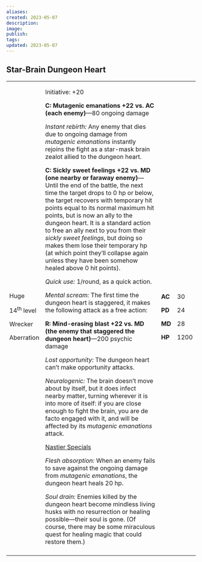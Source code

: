 ```yaml
---
aliases: 
created: 2023-05-07
description: 
image: 
publish: 
tags: 
updated: 2023-05-07
---
```


## Star-Brain Dungeon Heart

<table>
<colgroup>
<col style="width: 15%" />
<col style="width: 71%" />
<col style="width: 5%" />
<col style="width: 7%" />
</colgroup>
<tbody>
<tr class="odd">
<td><p>Huge</p>
<p>14<sup>th</sup> level</p>
<p>Wrecker</p>
<p>Aberration</p></td>
<td><p>Initiative: +20</p>
<p><strong>C: Mutagenic emanations +22 vs. AC (each enemy)</strong>—80
ongoing damage</p>
<p><em>Instant rebirth:</em> Any enemy that dies due to ongoing damage
from <em>mutagenic emanations</em> instantly rejoins the fight as a
star-mask brain zealot allied to the dungeon heart.</p>
<p><strong>C: Sickly sweet feelings +22 vs. MD (one nearby or faraway
enemy)</strong>—Until the end of the battle, the next time the target
drops to 0 hp or below, the target recovers with temporary hit points
equal to its normal maximum hit points, but is now an ally to the
dungeon heart. It is a standard action to free an ally next to you from
their <em>sickly sweet feelings</em>, but doing so makes them lose their
temporary hp (at which point they’ll collapse again unless they have
been somehow healed above 0 hit points).</p>
<p><em>Quick use:</em> 1/round, as a quick action.</p>
<p><em>Mental scream:</em> The first time the dungeon heart is
staggered, it makes the following attack as a free action:</p>
<p><strong>R: Mind-erasing blast +22 vs. MD (the enemy that staggered
the dungeon heart)</strong>—200 psychic damage</p>
<p><em>Lost opportunity:</em> The dungeon heart can’t make opportunity
attacks.</p>
<p><em>Neuralogenic:</em> The brain doesn’t move about by itself, but it
does infect nearby matter, turning wherever it is into more of itself:
if you are close enough to fight the brain, you are de facto engaged
with it, and will be affected by its <em>mutagenic emanations</em>
attack.</p>
<p><u>Nastier Specials</u></p>
<p><em>Flesh absorption:</em> When an enemy fails to save against the
ongoing damage from <em>mutagenic emanations</em>, the dungeon heart
heals 20 hp.</p>
<p><em>Soul drain:</em> Enemies killed by the dungeon heart become
mindless living husks with no resurrection or healing possible—their
soul is gone. (Of course, there may be some miraculous quest for healing
magic that could restore them.)</p></td>
<td><p><strong>AC</strong></p>
<p><strong>PD</strong></p>
<p><strong>MD</strong></p>
<p><strong>HP</strong></p></td>
<td><p>30</p>
<p>24</p>
<p>28</p>
<p>1200</p></td>
</tr>
<tr class="even">
<td></td>
<td></td>
<td></td>
<td></td>
</tr>
</tbody>
</table>

